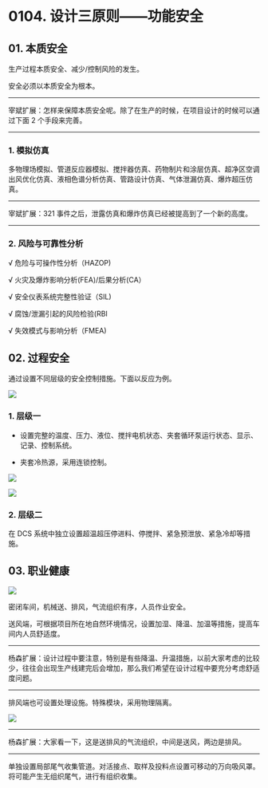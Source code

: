 # 0104. 设计三原则——功能安全

## 01. 本质安全

生产过程本质安全、减少/控制风险的发生。

安全必须以本质安全为根本。

---

宰斌扩展：怎样来保障本质安全呢。除了在生产的时候，在项目设计的时候可以通过下面 2 个手段来完善。

---

### 1. 模拟仿真

多物理场模拟、管道反应器模拟、搅拌器仿真、药物制片和涂层仿真、超净区空调出风优化仿真、液相色谱分析仿真、管路设计仿真、气体泄漏仿真、爆炸超压仿真。

---

宰斌扩展：321 事件之后，泄露仿真和爆炸仿真已经被提高到了一个新的高度。

---

### 2. 风险与可靠性分析

√ 危险与可操作性分析（HAZOP)

√ 火灾及爆炸影响分析(FEA)/后果分析(CA）

√ 安全仪表系统完整性验证（SIL)

√ 腐蚀/泄漏引起的风险检验(RBI

√ 失效模式与影响分析（FMEA)

## 02. 过程安全

通过设置不同层级的安全控制措施。下面以反应为例。

![](https://raw.githubusercontent.com/dalong0514/selfstudy/master/图片链接/化工设计/2019034.PNG)

### 1. 层级一

- 设置完整的温度、压力、液位、搅拌电机状态、夹套循环泵运行状态、显示、记录、控制系统。

- 夹套冷热源，采用连锁控制。

![](https://raw.githubusercontent.com/dalong0514/selfstudy/master/图片链接/化工设计/2019035.PNG)

![](https://raw.githubusercontent.com/dalong0514/selfstudy/master/图片链接/化工设计/2019036.PNG)

### 2. 层级二

在 DCS 系统中独立设置超温超压停进料、停搅拌、紧急预泄放、紧急冷却等措施。

## 03. 职业健康

![](https://raw.githubusercontent.com/dalong0514/selfstudy/master/图片链接/化工设计/2019037.PNG)

密闭车间，机械送、排风，气流组织有序，人员作业安全。

送风端，可根据项目所在地自然环境情况，设置加湿、降温、加温等措施，提高车间内人员舒适度。

---

杨森扩展：设计过程中要注意，特别是有些降温、升温措施，以前大家考虑的比较少，往往会出现生产线建完后会增加，那么我们希望在设计过程中要充分考虑舒适度问题。

---

排风端也可设置处理设施。特殊模块，采用物理隔离。

![](https://raw.githubusercontent.com/dalong0514/selfstudy/master/图片链接/化工设计/2019038.PNG)

---

杨森扩展：大家看一下，这是送排风的气流组织，中间是送风，两边是排风。

---

单独设置局部尾气收集管道。对活接点、取样及投料点设置可移动的万向吸风罩。将可能产生无组织尾气，进行有组织收集。

